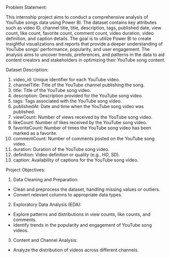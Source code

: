 
Problem Statement:

This internship project aims to conduct a comprehensive analysis of YouTube songs data using Power BI. The dataset contains key attributes such as video ID, channel title, title, description, tags, published date, view count, like count, favorite count, comment count, video duration, video definition, and caption details. The goal is to utilize Power BI to create insightful visualizations and reports that provide a deeper understanding of YouTube songs' performance, popularity, and user engagement. The analysis aims to uncover trends, preferences, and patterns in the data to aid content creators and stakeholders in optimizing their YouTube song content.

Dataset Description:


1. video_id: Unique identifier for each YouTube video.
2. channelTitle: Title of the YouTube channel publishing the song.
3. title: Title of the YouTube song video.
4. description: Description provided for the YouTube song video.
5. tags: Tags associated with the YouTube song video.
6. publishedAt: Date and time when the YouTube song video was published.
7. viewCount: Number of views received by the YouTube song video.
8. likeCount: Number of likes received by the YouTube song video.
9. favoriteCount: Number of times the YouTube song video has been marked as a favorite.
10. commentCount: Number of comments posted on the YouTube song video.
11. duration: Duration of the YouTube song video.
12. definition: Video definition or quality (e.g., HD, SD).
13. caption: Availability of captions for the YouTube song video.

Project Objectives:

1. Data Cleaning and Preparation:
- Clean and preprocess the dataset, handling missing values or outliers.
- Convert relevant columns to appropriate data types.
2. Exploratory Data Analysis (EDA):
- Explore patterns and distributions in view counts, like counts, and comments.
- Identify trends in the popularity and engagement of YouTube song videos.
3. Content and Channel Analysis:
- Analyze the distribution of videos across different channels.
